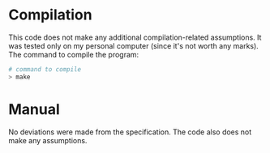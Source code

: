 # Compilation

This code does not make any additional compilation-related assumptions. It was tested only on my personal computer (since it's not worth any marks). The command to compile the program:

```BASH
# command to compile
> make
```

# Manual

No deviations were made from the specification. The code also does not make any assumptions.
